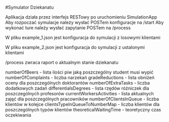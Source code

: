 #Symulator Dziekanatu

Aplikacja działa przez interfejs RESTowy po uruchomieniu SimulationApp
Aby rozpoczać symulacje należy wysłać POSTem konfiguracje na /start
Aby wykonać ture należy wysłać zapytanie POSTem na /process

W pliku example_1.json jest konfiguracja do symulacji z losowymi klientami

W pliku example_2.json jest konfiguracja do symulacji z ustalonymi klientami

/process zwraca raport o aktualnym stanie dziekanatu

numberOfBeers -  lista ilości piw jaką poszczególny student musi wypić
numberOfComplaints - liczba narzekań
gradeReductions - lista obniżeń oceny dla poszczególnych doktorantów
numberOfExtraTasks - liczba dodatkowych zadań
differentialsDegrees - lista rzędów różniczek dla poszczególnych profesorów
currentWorkersActivities - lista aktualnych zajęć dla poszczególnych pracowników
numberOfClientsInQueue - liczba klientów w kolejce 
clientsTypeInQueueToNumberMap - liczba klientów dla poszczególnych typów klientów
theoreticalWaitingTime - teoretyczny czas oczekiwania
